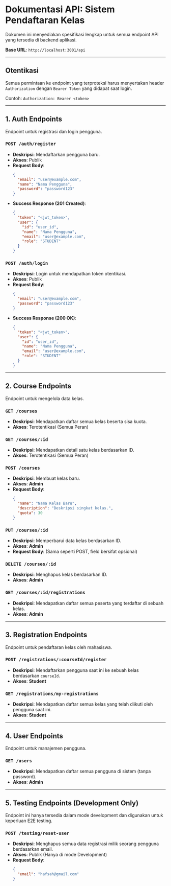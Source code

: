 # Dokumentasi API: Sistem Pendaftaran Kelas

Dokumen ini menyediakan spesifikasi lengkap untuk semua endpoint API yang tersedia di backend aplikasi.

**Base URL**: `http://localhost:3001/api`

---

## Otentikasi

Semua permintaan ke endpoint yang terproteksi harus menyertakan header `Authorization` dengan `Bearer Token` yang didapat saat login.

Contoh: `Authorization: Bearer <token>`

---

## 1. Auth Endpoints

Endpoint untuk registrasi dan login pengguna.

### `POST /auth/register`

-   **Deskripsi**: Mendaftarkan pengguna baru.
-   **Akses**: Publik
-   **Request Body**:
    ```json
    {
      "email": "user@example.com",
      "name": "Nama Pengguna",
      "password": "password123"
    }
    ```
-   **Success Response (201 Created)**:
    ```json
    {
      "token": "<jwt_token>",
      "user": {
        "id": "user_id",
        "name": "Nama Pengguna",
        "email": "user@example.com",
        "role": "STUDENT"
      }
    }
    ```

### `POST /auth/login`

-   **Deskripsi**: Login untuk mendapatkan token otentikasi.
-   **Akses**: Publik
-   **Request Body**:
    ```json
    {
      "email": "user@example.com",
      "password": "password123"
    }
    ```
-   **Success Response (200 OK)**:
    ```json
    {
      "token": "<jwt_token>",
      "user": {
        "id": "user_id",
        "name": "Nama Pengguna",
        "email": "user@example.com",
        "role": "STUDENT"
      }
    }
    ```

---

## 2. Course Endpoints

Endpoint untuk mengelola data kelas.

### `GET /courses`

-   **Deskripsi**: Mendapatkan daftar semua kelas beserta sisa kuota.
-   **Akses**: Terotentikasi (Semua Peran)

### `GET /courses/:id`

-   **Deskripsi**: Mendapatkan detail satu kelas berdasarkan ID.
-   **Akses**: Terotentikasi (Semua Peran)

### `POST /courses`

-   **Deskripsi**: Membuat kelas baru.
-   **Akses**: **Admin**
-   **Request Body**:
    ```json
    {
      "name": "Nama Kelas Baru",
      "description": "Deskripsi singkat kelas.",
      "quota": 30
    }
    ```

### `PUT /courses/:id`

-   **Deskripsi**: Memperbarui data kelas berdasarkan ID.
-   **Akses**: **Admin**
-   **Request Body**: (Sama seperti POST, field bersifat opsional)

### `DELETE /courses/:id`

-   **Deskripsi**: Menghapus kelas berdasarkan ID.
-   **Akses**: **Admin**

### `GET /courses/:id/registrations`

-   **Deskripsi**: Mendapatkan daftar semua peserta yang terdaftar di sebuah kelas.
-   **Akses**: **Admin**

---

## 3. Registration Endpoints

Endpoint untuk pendaftaran kelas oleh mahasiswa.

### `POST /registrations/:courseId/register`

-   **Deskripsi**: Mendaftarkan pengguna saat ini ke sebuah kelas berdasarkan `courseId`.
-   **Akses**: **Student**

### `GET /registrations/my-registrations`

-   **Deskripsi**: Mendapatkan daftar semua kelas yang telah diikuti oleh pengguna saat ini.
-   **Akses**: **Student**

---

## 4. User Endpoints

Endpoint untuk manajemen pengguna.

### `GET /users`

-   **Deskripsi**: Mendapatkan daftar semua pengguna di sistem (tanpa password).
-   **Akses**: **Admin**

---

## 5. Testing Endpoints (Development Only)

Endpoint ini hanya tersedia dalam mode development dan digunakan untuk keperluan E2E testing.

### `POST /testing/reset-user`

-   **Deskripsi**: Menghapus semua data registrasi milik seorang pengguna berdasarkan email.
-   **Akses**: Publik (Hanya di mode Development)
-   **Request Body**:
    ```json
    {
      "email": "hafsah@gmail.com"
    }
    ```
